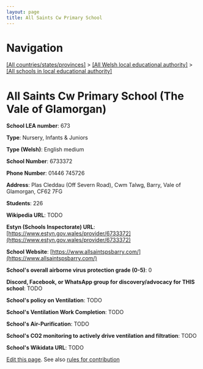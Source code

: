 ```yaml
---
layout: page
title: All Saints Cw Primary School
---
```

# Navigation

[[All countries/states/provinces]](../../..) > [[All Welsh local educational authority]](../..) > [[All schools in local educational authority]](..)

# All Saints Cw Primary School (The Vale of Glamorgan)

**School LEA number**: 673

**Type**: Nursery, Infants & Juniors

**Type (Welsh)**: English medium

**School Number**: 6733372

**Phone Number**: 01446 745726

**Address**: Plas Cleddau (Off Severn Road), Cwm Talwg, Barry, Vale of Glamorgan, CF62 7FG

**Students**: 226

**Wikipedia URL**: TODO

**Estyn (Schools Inspectorate) URL**: [https://www.estyn.gov.wales/provider/6733372](https://www.estyn.gov.wales/provider/6733372)

**School Website**: [https://www.allsaintspsbarry.com/](https://www.allsaintspsbarry.com/)

**School's overall airborne virus protection grade (0-5)**: 0

**Discord, Facebook, or WhatsApp group for discovery/advocacy for THIS school**: TODO

**School's policy on Ventilation**: TODO

**School's Ventilation Work Completion**: TODO

**School's Air-Purification**: TODO

**School's CO2 monitoring to actively drive ventilation and filtration**: TODO

**School's Wikidata URL**: TODO




[Edit this page](https://github.com/VentilationProject/Wales/edit/prif/./The_Vale_of_Glamorgan/All_Saints_Cw_Primary_School.md). See also [rules for contribution](../../../contribution-rules/)